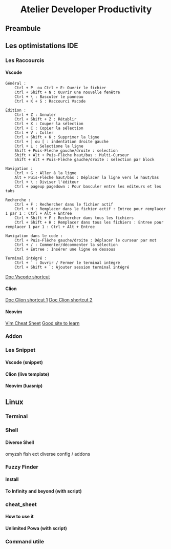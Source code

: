 <h1 align="center">Atelier Developer Productivity</h1>

## Preambule

## Les optimistations IDE

### Les Raccourcis

#### Vscode

    Général :
        Ctrl + P  ou Ctrl + E: Ouvrir le fichier
        Ctrl + Shift + N : Ouvrir une nouvelle fenêtre
        Ctrl + \ : Basculer le panneau
        Ctrl + K + S : Raccourci Vscode

    Édition :
        Ctrl + Z : Annuler
        Ctrl + Shift + Z : Rétablir
        Ctrl + X : Couper la sélection
        Ctrl + C : Copier la sélection
        Ctrl + V : Coller
        Ctrl + Shift + K : Supprimer la ligne
        Ctrl + ] ou [ : indentation droite gauche
        Ctrl + L : Selectione la ligne
        Shift + Puis-Flèche gauche/droite : selection
        Shift + Alt + Puis-Flèche haut/bas : Multi-Curseur 
        Shift + Alt + Puis-Flèche gauche/droite : selection par block

    Navigation :
        Ctrl + G : Aller à la ligne
        Alt + Puis-Flèche haut/bas : Déplacer la ligne vers le haut/bas
        Ctrl + \ : Diviser l'éditeur
        Ctrl + pageup pagedown : Pour basculer entre les editeurs et les tabs

    Recherche :
        Ctrl + F : Rechercher dans le fichier actif
        Ctrl + H : Remplacer dans le fichier actif : Entree pour remplacer 1 par 1 : Ctrl + Alt + Entree
        Ctrl + Shift + F : Rechercher dans tous les fichiers
        Ctrl + Shift + H : Remplacer dans tous les fichiers : Entree pour remplacer 1 par 1 : Ctrl + Alt + Entree

    Navigation dans le code :
        Ctrl + Puis-Flèche gauche/droite : Déplacer le curseur par mot
        Ctrl + / : Commenter/décommenter la sélection
        Ctrl + Entree : Insérer une ligne en dessous

    Terminal intégré :
        Ctrl + ` : Ouvrir / Fermer le terminal intégré
        Ctrl + Shift + `: Ajouter session terminal intégré

[Doc Vscode shortcut](https://code.visualstudio.com/docs/getstarted/keybindings) 
    
#### Clion

[Doc Clion shortcut 1](https://keycombiner.com/collections/clion/)
[Doc Clion shortcut 2](https://www.jetbrains.com/help/clion/clion-features-in-different-languages.html) 

#### Neovim

[Vim Cheat Sheet](https://vim.rtorr.com/)
[Good site to learn](https://www.barbarianmeetscoding.com/boost-your-coding-fu-with-vscode-and-vim/moving-blazingly-fast-with-the-core-vim-motions/)

### Addon

### Les Snippet

#### Vscode (snippet)

#### Clion (live template)

#### Neovim (luasnip)

## Linux

### Terminal

### Shell

#### Diverse Shell
omyzsh fish ect
diverse config / addons

### Fuzzy Finder

#### Install
#### To Infinity and beyond (with script)

### cheat_sheet

#### How to use it
#### Unlimited Powa (with script)

### Command utile
